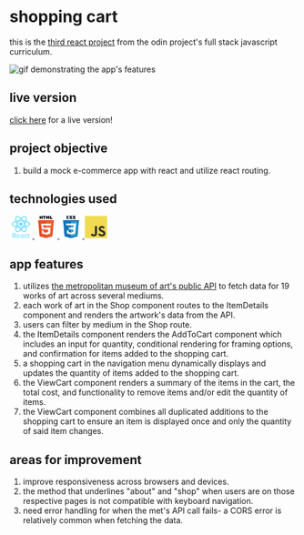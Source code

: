 # shopping cart

this is the [third react project](https://www.theodinproject.com/paths/full-stack-javascript/courses/javascript/lessons/shopping-cart) from the odin project's full stack javascript curriculum.

![gif demonstrating the app's features](./memory-game-demo.gif)

## live version

[click here](https://jernestmyers.github.io/shopping-cart/) for a live version!

## project objective

1. build a mock e-commerce app with react and utilize react routing.

## technologies used

<p align="left"> 
<a href="https://reactjs.org/" target="_blank"> <img src="https://raw.githubusercontent.com/devicons/devicon/master/icons/react/react-original-wordmark.svg" alt="react" width="40" height="40"/> </a> 
<a href="https://www.w3.org/html/" target="_blank"> <img src="https://raw.githubusercontent.com/devicons/devicon/master/icons/html5/html5-original-wordmark.svg" alt="html5" width="40" height="40"/> </a> 
<a href="https://www.w3schools.com/css/" target="_blank"> <img src="https://raw.githubusercontent.com/devicons/devicon/master/icons/css3/css3-original-wordmark.svg" alt="css3" width="40" height="40"/> </a>
<a href="https://developer.mozilla.org/en-US/docs/Web/JavaScript" target="_blank"> <img src="https://raw.githubusercontent.com/devicons/devicon/master/icons/javascript/javascript-original.svg" alt="javascript" width="40" height="40"/> </a>
</p>

## app features

1. utilizes [the metropolitan museum of art's public API](https://metmuseum.github.io/) to fetch data for 19 works of art across several mediums.
2. each work of art in the Shop component routes to the ItemDetails component and renders the artwork's data from the API.
3. users can filter by medium in the Shop route.
4. the ItemDetails component renders the AddToCart component which includes an input for quantity, conditional rendering for framing options, and confirmation for items added to the shopping cart.
5. a shopping cart in the navigation menu dynamically displays and updates the quantity of items added to the shopping cart.
6. the ViewCart component renders a summary of the items in the cart, the total cost, and functionality to remove items and/or edit the quantity of items.
7. the ViewCart component combines all duplicated additions to the shopping cart to ensure an item is displayed once and only the quantity of said item changes.

## areas for improvement

1. improve responsiveness across browsers and devices.
2. the method that underlines "about" and "shop" when users are on those respective pages is not compatible with keyboard navigation.
3. need error handling for when the met's API call fails- a CORS error is relatively common when fetching the data.

